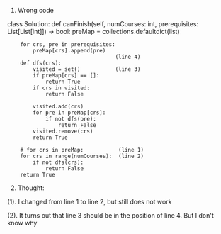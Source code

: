 1. Wrong code

class Solution:
    def canFinish(self, numCourses: int, prerequisites: List[List[int]]) -> bool:
        preMap = collections.defaultdict(list)
        
        for crs, pre in prerequisites:
            preMap[crs].append(pre)
                                      (line 4)
        def dfs(crs):
            visited = set()           (line 3)
            if preMap[crs] == []:
                return True
            if crs in visited:
                return False

            visited.add(crs)
            for pre in preMap[crs]:
                if not dfs(pre):
                    return False
            visited.remove(crs)
            return True
        
        # for crs in preMap:           (line 1)
        for crs in range(numCourses):  (line 2)
            if not dfs(crs):
                return False
        return True
        
 2. Thought:
 
 (1). I changed from line 1 to line 2, but still does not work
 
 (2). It turns out that line 3 should be in the position of line 4. But I don't know why
 
 

